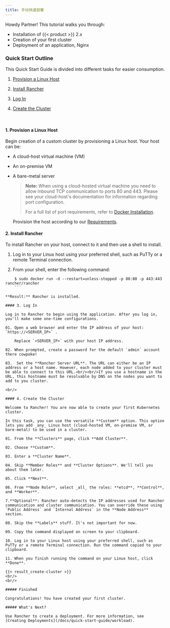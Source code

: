 ```yaml
---
title: 手动快速部署
---
```


Howdy Partner! This tutorial walks you through:

* Installation of {{< product >}} 2.x
* Creation of your first cluster
* Deployment of an application, Nginx

### Quick Start Outline

This Quick Start Guide is divided into different tasks for easier consumption.

<!-- TOC -->

01. [Provision a Linux Host](#1-provision-a-linux-host)

01. [Install Rancher](#2-install-rancher)

01. [Log In](#3-log-in)

01. [Create the Cluster](#4-create-the-cluster)

<!-- /TOC -->
<br/>

#### 1. Provision a Linux Host

Begin creation of a custom cluster by provisioning a Linux host. Your host can be:

* A cloud-host virtual machine (VM)
* An on-premise VM
* A bare-metal server

  > **Note:**
  > When using a cloud-hosted virtual machine you need to allow inbound TCP communication to ports 80 and 443. Please see your cloud-host's documentation for information regarding port configuration.
  >
  > For a full list of port requirements, refer to [Docker Installation](/docs/cluster-provisioning/node-requirements/).

  Provision the host according to our [Requirements](/docs/installation/requirements/).

#### 2. Install Rancher

To install Rancher on your host, connect to it and then use a shell to install.

01.  Log in to your Linux host using your preferred shell, such as PuTTy or a remote Terminal connection.

02.  From your shell, enter the following command:

    

``` 
    $ sudo docker run -d --restart=unless-stopped -p 80:80 -p 443:443 rancher/rancher
    ```

**Result:** Rancher is installed.

#### 3. Log In

Log in to Rancher to begin using the application. After you log in, you'll make some one-time configurations.

01. Open a web browser and enter the IP address of your host: `https://<SERVER_IP>` .

    Replace `<SERVER_IP>` with your host IP address.

02. When prompted, create a password for the default `admin` account there cowpoke!

03.  Set the **Rancher Server URL**. The URL can either be an IP address or a host name. However, each node added to your cluster must be able to connect to this URL.<br/><br/>If you use a hostname in the URL, this hostname must be resolvable by DNS on the nodes you want to add to you cluster.

<br/>

#### 4. Create the Cluster

Welcome to Rancher! You are now able to create your first Kubernetes cluster.

In this task, you can use the versatile **Custom** option. This option lets you add _any_ Linux host (cloud-hosted VM, on-premise VM, or bare-metal) to be used in a cluster.

01. From the **Clusters** page, click **Add Cluster**.

02. Choose **Custom**.

03. Enter a **Cluster Name**.

04. Skip **Member Roles** and **Cluster Options**. We'll tell you about them later.

05. Click **Next**.

06. From **Node Role**, select _all_ the roles: **etcd**, **Control**, and **Worker**.

7.**Optional**: Rancher auto-detects the IP addresses used for Rancher communication and cluster communication. You can override these using `Public Address` and `Internal Address` in the **Node Address** section.

08. Skip the **Labels** stuff. It's not important for now.

09. Copy the command displayed on screen to your clipboard.

10. Log in to your Linux host using your preferred shell, such as PuTTy or a remote Terminal connection. Run the command copied to your clipboard.

11. When you finish running the command on your Linux host, click **Done**.

{{< result_create-cluster >}}
<br/>
<br/>

##### Finished

Congratulations! You have created your first cluster.

##### What's Next?

Use Rancher to create a deployment. For more information, see [Creating Deployments](/docs/quick-start-guide/workload).


